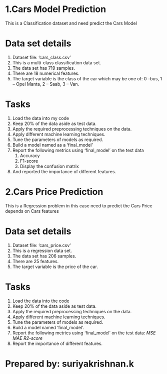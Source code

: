 # 1.Cars Model Prediction
This is a Classification dataset and need predict the Cars Model
# Data set details
1. Dataset file: ‘cars_class.csv’
2. This is a multi-class classification data set.
3. The data set has 719 samples.
4. There are 18 numerical features.
5. The target variable is the class of the car which may be one of: 0 –bus, 1 – Opel Manta, 2 – Saab, 3 – Van.
# Tasks
1. Load the data into my code 
2. Keep 20% of the data aside as test data.
3. Apply the required preprocessing techniques on the data.
4. Apply different machine learning techniques.
5. Tune the parameters of models as required.
6. Build a model named as a ‘final_model’
7. Report the following metrics using ‘final_model’ on the test data
   1. Accuracy
   2. F1-score
   3. Display the confusion matrix
9. And reported the importance of different features.

# 2.Cars Price Prediction
This is a Regression problem in this case need to predict the Cars Price depends on Cars features
# Data set details
1. Dataset file: ‘cars_price.csv’
2. This is a regression data set.
2. The data set has 206 samples.
3. There are 25 features.
4. The target variable is the price of the car.
# Tasks
1. Load the data into the code
2. Keep 20% of the data aside as test data.
3. Apply the required preprocessing techniques on the data.
4. Apply different machine learning techniques.
5. Tune the parameters of models as required.
6. Build a model named ‘final_model’.
7. Report the following metrics using ‘final_model’ on the test data:
   *MSE*
   *MAE*
   *R2-score*
8. Report the importance of different features.

# Prepared by: suriyakrishnan.k 
